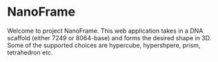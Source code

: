 # NanoFrame

Welcome to project NanoFrame. This web application takes in a DNA scaffold (either 7249 or 8064-base) and forms the desired shape in 3D. Some of the supported choices are hypercube, hypershpere, prism, tetrahedron etc.
